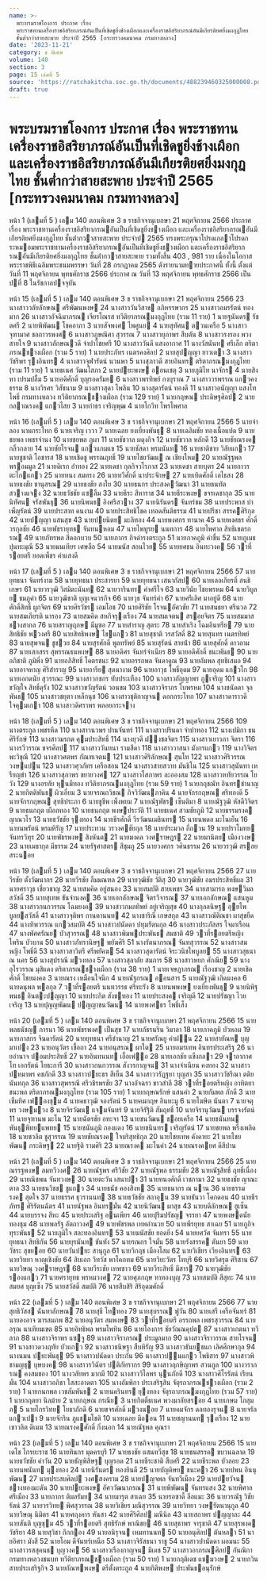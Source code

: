 ```yaml
---
name: >-
  พระบรมราชโองการ ประกาศ เรื่อง
  พระราชทานเครื่องราชอิสริยาภรณ์อันเป็นที่เชิดชูยิ่งช้างเผือกและเครื่องราชอิสริยาภรณ์อันมีเกียรติยศยิ่งมงกุฎไทย
  ชั้นต่ำกว่าสายสะพาย ประจำปี 2565 [กระทรวงคมนาคม กรมทางหลวง]
date: '2023-11-21'
category: ข พิเศษ
volume: 140
section: 3
page: 15 เล่มที่ 5
source: 'https://ratchakitcha.soc.go.th/documents/488239460325000008.pdf'
draft: true
---
```


# พระบรมราชโองการ ประกาศ เรื่อง พระราชทานเครื่องราชอิสริยาภรณ์อันเป็นที่เชิดชูยิ่งช้างเผือกและเครื่องราชอิสริยาภรณ์อันมีเกียรติยศยิ่งมงกุฎไทย ชั้นต่ำกว่าสายสะพาย ประจำปี 2565 [กระทรวงคมนาคม กรมทางหลวง]

หน้า 1 (เลมที่ 5 ) เลม 140 ตอนพิเศษ 3 ข ราชกิจจานุเบกษา 21 พฤศจิกายน 2566 ประกาศ เรื่อง พระราชทานเครื่องราชอิสริยาภรณอันเป็นที่เชิดชูยิ่งชางเผือก และเครื่องราชอิสริยาภรณอันมีเกียรติยศยิ่งมงกุฎไทย ชั้นต่ํากวาสายสะพาย ประจําป 2565 ทรงพระกรุณาโปรดเกลาโปรดกระหมอมพระราชทานเครื่องราชอิสริยาภรณอันเป็นที่เชิดชูยิ่งชางเผือก และเครื่องราชอิสริยาภรณอันมีเกียรติยศยิ่งมงกุฎไทย ชั้นต่ํากวาสายสะพาย รวมทั้งสิ้น 403 , 981 ราย เนื่องในโอกาสพระราชพิธีเฉลิมพระชนมพรรษา วันที่ 28 กรกฎาคม 2565 ดังรายนามทายประกาศนี้ ทั้งนี้ ตั้งแต่วันที่ 11 พฤศจิกายน พุทธศักราช 2566 ประกาศ ณ วันที่ 13 พฤศจิกายน พุทธศักราช 2566 เป็นปที่ 8 ในรัชกาลปจจุบัน

หน้า 15 (เลมที่ 5 ) เลม 140 ตอนพิเศษ 3 ข ราชกิจจานุเบกษา 21 พฤศจิกายน 2566 23 นางสาววลัยลักษณ ศรีพัฒนพงษ 24 นางสาววันวิสาข อภิหรรษากร 25 นางสาวอมรรัตน์ ทองมาก 26 นางสาวอัจฉิมาภรณ เจียรโณรส ทวีติยาภรณมงกุฎไทย (รวม 11 ราย) 1 นายฐนันดร รัชตศรี 2 นายพิพัฒน โชคอาภา 3 นายสัจพงศ ไพศูนย 4 นายสุทัศน ตวนเครือ 5 นางสาวจุฑามาศ ชลถาวรพงศ 6 นางสาวภูษณิศา สุวรรณ 7 นางสาวยุภาพร สืบตัน 8 นางสาวรงรอง พวงสายใจ 9 นางสาวลักษณวดี จําปาไชยศรี 10 นางสาววันดี แสงอากาศ 11 นางวัสนันท ศรีเล็ก ตริตาภรณชางเผือก (รวม 5 ราย) 1 นายประภัทร เนตรคงศิลป 2 นายสุปญญา ยาวเตา 3 นางสาววัชรีพร รุงอินทร 4 นางสาวจุฬารัตน์ นวนพา 5 นางสุภาวดี สายอินทร ตริตาภรณมงกุฎไทย (รวม 11 ราย) 1 นายธเนศ วัฒนโสภา 2 นายปยะพงษ ออนเชตุ 3 นายภูมิไท นาจักร 4 นายสิงหา เปรมปลื้ม 5 นายอดิศักดิ์ บุญรอดรัมย 6 นางสาวพรทิพย์ กงบุราณ 7 นางสาววรพรรณ แกวคงธรรม 8 นางวิรศร วิสัชนาม 9 นางสาวสุดา ไพลิน 10 นางสุดารัตน์ ทองดี 11 นางสาวอนัญญา แสงโทโพธิ์ กรมทางหลวง ทวีติยาภรณชางเผือก (รวม 129 ราย) 1 นายกฤษณ ประดิษฐศิลป 2 นายกลาณรงค แกวไสย 3 นายกําธร เจริญพุฒ 4 นายโกวิท ไพรไพศาล

หน้า 16 (เลมที่ 5 ) เลม 140 ตอนพิเศษ 3 ข ราชกิจจานุเบกษา 21 พฤศจิกายน 2566 5 นายจําลอง นามกระโทก 6 นายเจริญ เววา 7 นายเฉลย ยงเยี่ยงพันธุ 8 นายเฉลิมชัย ทองเนื้อแปด 9 นายชยพล เพชรจํานง 10 นายชยพล ภูผา 11 นายชัชวาล ผดุงกิจ 12 นายชัชวาล หลักดี 13 นายชัยณรงค กลิ้วกลาย 14 นายชัยโรจน แกวแกมแข 15 นายชัสดา พรมนันท 16 นายชาติชาย วิลัยแกว 17 นายชูชาติ โอชารส 18 นายเชิดชู พรรณฤทธิ์ 19 นายไชยวัฒน ณ เชียงใหม 20 นายณัฐฐพล พรอมมูล 21 นายดิเรก อ่ําทอง 22 นายเดชา กุลกิจวโรภาส 23 นายเดชา สายบุตร 24 นายถาวร ตะไกแกว 25 นายทนง สมทรง 26 นายทวีศักดิ์ นาประจักษ 27 นายเทิดศักดิ์ เลไธสง 28 นายธงชัย ชานุสรณ 29 นายธงชัย สงใย 30 นายธนกร ประสงควัฒนา 31 นายธนทัต สวางแจง 32 นายธวัชชัย แซลิ้ม 33 นายธีระ สีหาราช 34 นายธีระพงษ ขจรเดชากุล 35 นายนิทัศน จรัสพันธุ 36 นายนิพนธ อิงศรีสวาง 37 นายนิรันดร จันทร์ชม 38 นายประพาส บําเพ็ญรัตน์ 39 นายประสาท คนงาม 40 นายประสิทธิโชค เทอดสันติธรรม 41 นายปรีชา สรรคศิริกุล 42 นายปญญา แสนสุข 43 นายปยนิตย มะลิทอง 44 นายพงศกร ทานาค 45 นายพงศธร ศักดิ์วรกุลชัย 46 นายพัชรายุทธ จันทนหอม 47 นายไพทูรย นนทการ 48 นายไพศาล สิทธิเขตรกรณ 49 นายภัทรพล สีดอกบวบ 50 นายภากร กิจดํารงตระกูล 51 นายภาคภูมิ คําชื่น 52 นายภูเมธ ปุนทะมุณี 53 นายมนเทียร เศษลือ 54 นายมนัส สอนไวย 55 นายยศธน อินทะวงค 56 วาที่รอยตรี ยอดเพ็ชร คําแสงดี

หน้า 17 (เลมที่ 5 ) เลม 140 ตอนพิเศษ 3 ข ราชกิจจานุเบกษา 21 พฤศจิกายน 2566 57 นายยุทธนา จันทร์งาม 58 นายยุทธนา ประสารยา 59 นายยุทธนา เสนากัสป 60 นายเลอเกียรติ์ สนธิเกษร 61 นายวรวุฒิ วิสมิตะนันท 62 นายวารินทร คําศรีใจ 63 นายวินัย ไชยพรหม 64 นายวิบูลย ชมภูคํา 65 นายวุฒิชาติ บุญเจนวรกิจ 66 นายวุธ จันทร์คํา 67 นายศรีเลิศ มาอยู่ดี 68 นายศักดิ์สิทธิ์ ผูกจิตร 69 นายศิรวัชร เอมโอช 70 นายศิริชัย โรจนอัศวชัย 71 นายสนธยา ศรีนวล 72 นายสมเกียรติ นารอง 73 นายสมคิด สหกิจรุงเรือง 74 นายสมเจตน สรอยจิตร 75 นายสมมาส ชางสากล 76 นายสราญฤกษ มีมูซอ 77 นายสําราญ สุตระ 78 นายสําเริง โฉมอินทรีย 79 นายสิทธิชัย พวงศรี 80 นายสิทธิพงษ ไขแกว 81 นายสุชาติ วรสวัสดิ์ 82 นายสุนทร เนตรทิพย์ 83 นายสุพจน ชูชวย 84 นายสุรศักดิ์ พูลทรัพย์ 85 นายสุรัตน์ สายน้ํา 86 นายสุศักดิ์ ดาวลาม 87 นายเสกสรร สุพรรณธนพงษ 88 นายอดิศร จันทร์จําเนียร 89 นายอดิศักดิ์ ชนะพันธ 90 นายอภิชาติ ภูมิพึ่ง 91 นายอภิสิทธิ์ โคตรชนะ 92 นายอรรถพล จันดาคูณ 93 นายอัมพล สุทธิเสมอ 94 นายอาจหาญ ศิริสําราญ 95 นายอารีย สุดนางาม 96 นายอาวุธ โพธิ์อุดม 97 นายอุดม แกวโก 98 นายเอกดนัย สุวรรณะ 99 นางสาวกชกร ทับประเทือง 100 นางสาวกัญญาพร ภูเจริญ 101 นางสาวขวัญใจ สิทธิ์ดุรัง 102 นางสาวขวัญรัตน์ วอนขม 103 นางสาวจิราภร โบพรหม 104 นางชนัดดา จุลพันธ 105 นางสาวชยุตา เหล็กนุช 106 นางสาวชุติกาญจน ดอกกระโทก 107 นางสาวดาราวดี ใจคุมเกา 108 นางสาวดิศราพร พลอยกระจาง

หน้า 18 (เลมที่ 5 ) เลม 140 ตอนพิเศษ 3 ข ราชกิจจานุเบกษา 21 พฤศจิกายน 2566 109 นางตระกูล เพชรหีด 110 นางสาวนวพร ปานจันทร์ 111 นางสาวปรินดา จําปาทอง 112 นางเปมิกา ธนศิริรักษ์ 113 นางสาวมรกต คุมประสิทธิ์ 114 นางยุวดี ฝงชลจิตร 115 นางสาวเยาวภา จิตรา 116 นางรวีวรรณ ขจรศิลป 117 นางสาววันทนา รามสีดา 118 นางสาววาสนา มังกรแกว 119 นางวิจิตร พะวิขุณี 120 นางสาวศตพร กัณฑเจตน 121 นางสาวศิริลักษณ สุนโท 122 นางสาวศิริวรรณ วงษแปน 123 นางสาวศุวภัทร เครือสอน 124 นางสาวสายสวาท มันธิโน 125 นางสาวสุนันทา เหรียญขํา 126 นางสาวสุภาพร ขยายวงศ 127 นางสาวโสภาพร ละอองสม 128 นางสาวหทัยวรรณ โยวัง 129 นางอรทัย หุนมีทอง ทวีติยาภรณมงกุฎไทย (รวม 59 ราย) 1 นายกฤชณัท อินทรชํานาญ 2 นายกิตติพันธ ผิวเอี่ยม 3 นายจรณถวิชณ กิจวิวัฒนภาคิน 4 นายจักรกฤษณ ศรีทองดี 5 นายจักรกฤษณ สุทธิประภา 6 นายชูชีพ เพ็งพยม 7 นายณัฐพัชร เซ็นติมา 8 นายณัฐวุฒิ หัสดีวิจิตร 9 นายธนกฤต เผือกทอง 10 นายธนกฤต พงษประวัติ 11 นายธเนศ สวมชัยภูมิ 12 นายธรรมรงค ญาณวโร 13 นายธวัชชัย รุงทอง 14 นายธีรศักดิ์ วีรวัฒนเมธินทร 15 นายนพดล มะโนเย็น 16 นายนพรัตน์ พรมหิรัญ 17 นายประทวน วรวงศชัยกุล 18 นายประมวล ถี่ถวน 19 นายปราโมทย จันทรวิทุร 20 นายพัธรพงษ สิงหันต 21 นายมงคล วงศราษฎร 22 นายมานิตย เมืองวงษ 23 นายเมธากุล มีธรรม 24 นายรัฐศาสตร สีชุมภู 25 นายวงศกร วศินธรรม 26 นายวรวุฒิ สรอยสระนอย

หน้า 19 (เลมที่ 5 ) เลม 140 ตอนพิเศษ 3 ข ราชกิจจานุเบกษา 21 พฤศจิกายน 2566 27 นายวีรชัย ตั้งวัฒนากร 28 นายวีรชัย ลิ้มมณฑล 29 นายวุฒิชัย วัติสุ 30 นายวุฒิชัย อมรประสิทธิ์ผล 31 นายศราวุธ เชี่ยวชาญ 32 นายสมคิด อยู่สนอง 33 นายสมบัติ สายเพชร 34 นายสามารถ พงษวิมลสวัสดิ์ 35 นายสุเทพ ขันจํานงค 36 นายเอกลักษณ จิตรวิจารณ 37 นายเอกลักษณ แสนหูม 38 นางสาวกนกวรรณ โฉมยงค 39 นางสาวกมลทิพย์ อยู่เจริญสุข 40 นางกุลลนิษฐ อุยไพบูลยสวัสดิ์ 41 นางสาวจุติพร กานตานนท 42 นางชาริณี เกษสกุล 43 นางสาวณัติณชา ผาสุขยืด 44 นางทิพวรรณ แกวสมบัติ 45 นางสาวปนัดดา ปทุมรัตนกุล 46 นางสาวประภัสสร ใจมาเรือน 47 นางพัศศรัณย บัวสุวรรณ 48 นางสาวพิมพประพันธ สมชาติ 49 วาที่รอยตรีหญิง ไพริน บัวบาน 50 นางสาวภัทรานิษฐ พยัฆศิริ 51 นางรัตนาภรณ จันทสุวรรณ 52 นางสาวสมหญิง โพธิ์ดี 53 นางสาวสาวิตรี ศรีพยัคฆ 54 นางสาวสุดารัตน์ จิระวนิชไพบูลย 55 นางสาวสุธนา ณ นคร 56 นางสุปราณี มวงทอง 57 นางสาวสุลาลัย สมภาร 58 นางสาวหยก ศักณีย 59 นางอุไรวรรณ มุสิแดง ตริตาภรณชางเผือก (รวม 38 ราย) 1 นายเจษฏาภรณ เรืองชาญ 2 นายเชิดศักดิ์ ไชยมงคล 3 นายณรง เหมือนใจนึก 4 นายณัฐกรณ ออนสาร 5 นายณัฐวุฒิ เกิดมงคล 6 นายดนุพล พอกุล 7 วาที่รอยตรี นนทวรรธ ศรีทะรัง 8 นายนพพงษ ยงเยี่ยงพันธุ 9 นายนิพิฐพนธ อินตะปญญา 10 นายประกิต สังขทอง 11 นายประสงค เจริญดี 12 นายปรัชญา ไวยเจริญ 13 นายปุญญพัฒน ปญญาชนวัฒน 14 นายพงศธร โพธิ์เส็ง

หน้า 20 (เลมที่ 5 ) เลม 140 ตอนพิเศษ 3 ข ราชกิจจานุเบกษา 21 พฤศจิกายน 2566 15 นายพลธนัชญ การนา 16 นายพัชรพงศ เป็นสุข 17 นายภัธรนริน วิมาลา 18 นายภาคภูมิ บัวหอม 19 นายภาสกร จินดารัตน์ 20 นายยุทธนา ศรีชํานาญ 21 นายศรัณยู คําฝน 22 นายสายัณห บุญมาเปง 23 นายอนุวัตร เชื้อถา 24 นายอนุสรณ ผาใต 25 นายอมรเทพ อินทรประเสริฐ 26 นายอํานาจ ปอมประสิทธิ์ 27 นายอินทนนท เอื้อเฟอ 28 นายเอกชัย แข็งกลา 29 จาอากาศโท เอกรัตน์ โยธะการี 30 นางสาวกนกวรรณ สังวรกาญจน 31 นางจําเนียน คงทอง 32 นางสาวปทมาพร คชภักดี 33 นางสาวปยะธร สีเย็น 34 นางสาววรัฏฐยา บุญสา 35 นางสาววัชรีณา ตติยนันทกุล 36 นางสาวสุพรรณี ศรีวชิรพรชัย 37 นางอัจฉรา ขาวสําลี 38 วาที่รอยตรีหญิง อาทิตยา ชนะพล ตริตาภรณมงกุฎไทย (รวม 105 ราย) 1 นายกฤษณรักษ์ แสนคํา 2 นายกัมพล ภักดี 3 นายเข็มทิศ เฟองชุม 4 นายคธาวุฒิ จองรัตน์ 5 นายคมกฤษ อินทะมู 6 นายโฆษิต นันตา 7 นายจตุพร วงษมวง 8 นายจิรวัฒน แจมจันทร์ 9 นายจิรัฐิติ สัมฤทธิ์ 10 นายจิรานุวัฒน บรรจงรัตน์ 11 นายจุฑานพ มะโน 12 นายฉัตรชัย อทะจา 13 นายชนวัฒน ชอยเครือ 14 นายชนันทน พันธุพิทยแพทย 15 นายชนันภูมิ กองแดง 16 นายชนินทร เจริญรัตน์ 17 นายชยพล พริ้งเพลิด 18 นายชวลิต ชูสุวรรณ 19 นายชัยณรงค ใจบริสุทธิกุล 20 นายไชยเทพ คังคายะ 21 นายไชยพัฒน กระดิษฐ 22 นายฐิติ รามศิริ 23 นายณรงค มะโนคํา 24 นายณรงคยศ ดีสีปาน

หน้า 21 (เลมที่ 5 ) เลม 140 ตอนพิเศษ 3 ข ราชกิจจานุเบกษา 21 พฤศจิกายน 2566 25 นายณรรฐพงษ ลมทวีวงศ 26 นายณัฐพร ศรีวิชัย 27 นายณัฐพล ธรรมชัย 28 นายณัฐสิทธิ์ ฤทธิ์เนื่อง 29 นายณิชพน จันทวงษ 30 นายตะวัน เสนาปา 31 นายทนงศักดิ์ เวชกามา 32 นายธงชัย ญาณะตาล 33 นายธนวิชช ชูแกว 34 นายธนัช คองสิงห 35 นายธนากร ณ นาน 36 นายธรรมรงค สุดใจ 37 นายธรรศ ธุวรานนท 38 นายธวัชชัย สถาอุน 39 นายธันวา โคกดอน 40 นายธีรภัทร ศิริรัตนฉัตร 41 นายนัฐพล อินทรมั่น 42 นายนิวัฒน ผาสุข 43 นายบดีลักษณ ฮูเซ็น 44 นายบรรจง สีหะ 45 นายประเสริฐ อนเพียร 46 นายปุริมปรัชญ จรรยา 47 นายพงษดนัย ทองชุม 48 นายพลรัฐ อัตถาวงศ 49 นายพัชรพล เทพอํานวย 50 นายพีรยุทธ สาเฉย 51 นายภูกิจ ทุระพันธ 52 นายภูมิใจ สละทองอินทร 53 นายมนัสชัย ยอดยิ่ง 54 นายยศวัศ จันทรา 55 นายยุทธนา สิทธิกัน 56 นายยุรนันท ขันทัง 57 นายรณกร ใจมั่น 58 นายรังสรรค ตันยา 59 นายวัชระ สุขยอย 60 นายวันปยะ สานุกูล 61 นายวิกฤช เมืองโสม 62 นายวิเชียร เวียงอินทร 63 นายวิทยา หาญเชิงชัย 64 สิบเอก วิทวัส พาโคกทม 65 นายวิยะวัตร โทบุรี 66 นายวิศรุต ศิริสาน 67 นายวิษณุ วงศราษฎร 68 นายวีระชัย เทพซาว 69 นายวีระสิทธิ์ มีสาร 70 นายวุฒิชัย รองแกว 71 นายศรายุทธ พรหมวงศ 72 นายศุภกฤษ ทาทองบุญ 73 นายสมบัติ สีสุทะ 74 นายสมยศ บุญเซ็ง 75 นายสวัสดิ์ สมบัติ 76 นายสืบสิริ สิริอุดมศักดิ์

หน้า 22 (เลมที่ 5 ) เลม 140 ตอนพิเศษ 3 ข ราชกิจจานุเบกษา 21 พฤศจิกายน 2566 77 นายสุทธิวัสส ฉันทาลักษณ 78 นายสุธี โททอง 79 นายสุบรรณ ฟูวัน 80 นายเสรี เครือจันทร์ 81 นายองอาจ ฆารสมภพ 82 นายอนุวัตร สมพงษ 83 วาที่รอยตรี อรรถพล เพชรสุวรรณ 84 นายอรุณ นาเทียมเขต 85 นายอิทธิพล พรมโพทิน 86 นายโองการ ชัยวัณณคุปต 87 นางสาวเกตนา ทวีลาภ 88 นางสาวจิราพร แซจู 89 นางสาวจิราภรณ ประมูลมาก 90 นางสาวจิราวรรณ สายโรจน 91 นางสาวดวงฤทัย บัวแกว 92 นางสาวธนิษฐา สืบหิรัญ 93 นางสาวธันยชนก เลิศศึกษากุล 94 นางนมน ปยะพันธุ 95 นางสาวปนัดดา ประกัน 96 นางสาวปนแกว โพธิสาร 97 นางสาวพิชามญชุ บุษบงค 98 นางสาวรวิฉัตร ปติภัทรากร 99 นางสาวฤกษิญาพร สวนกูล 100 นางวราภรณ คงสมของ 101 นางวลัยพร มากมี 102 นางสาววิไลพร นุนภักดี 103 นางสาวศิโรรัตน์ เรียนมั่น 104 นางสาวอภิชา ใสสะอาดตา 105 นางอัมพิกา ประเสริฐสิน จัตุรถาภรณชางเผือก (รวม 2 ราย) 1 นายกนกพล เวชสัมพันธ 2 นายนครินทร ยุงทอง จัตุรถาภรณมงกุฎไทย (รวม 57 ราย) 1 นายกฤตยา นิลม้าย 2 นายกฤษณ กรณีย 3 นายกิตติ์ธเนศ พวงมาลัยสรอย 4 นายเกษม โกสุมภ 5 นายไกรวิทย โยธาภักดี 6 นายขจรศักดิ์ มวงนอย 7 นายคมจักร ดลทองรุจน 8 นายจรัล แกวเปา 9 นายจักริน ภูแชมโชติ 10 นายเฉลย มีออน 11 นายชญานนท รุงเรือง 12 นายเชาวลิต ดีเมฆ 13 นายณรงคศักดิ์ กิ่งนอก 14 นายณัฐพล คุณรา

หน้า 23 (เลมที่ 5 ) เลม 140 ตอนพิเศษ 3 ข ราชกิจจานุเบกษา 21 พฤศจิกายน 2566 15 นายเดโช ไกรยะราช 16 นายทินกร มุดครบุรี 17 นายธงชัย แสนทวีสุข 18 นายธนสรรค ขบวนฉลาด 19 นายธวัชชัย คําวัน 20 นายธัญพิสิษฐ บุญรอด 21 นายธีระชาติ สืบศรี 22 นายธีระพล บัวลอย 23 นายนพนันท มุงทอง 24 นายนิรันดร ทองยินดี 25 นายบัญดิษย ชนะคา 26 นายปพน อินนุพัฒน 27 นายประสบศิลป วงศสงคราม 28 นายปญจพล จันทวีเมือง 29 นายปยวัจน ชางทองมะดัน 30 นายปยะพงษ อัศววัฒนาภรณ 31 นายพิพัฒน จันทรแสง 32 นายพิศาล ศรีเมือง 33 นายภากร ติมลรัมย 34 นายมารุต สาเฉย 35 นายรอซาดี้ ลือแมะ 36 นายวรณัฐ วิชัยรัตน์ 37 นายวรวิทย พิศสุวรรณ 38 นายวิเชียร มณีสุวรรณ 39 นายวิทยา วงษรัตนานุกูล 40 นายวิษณุ นิมิตร 41 นายศฤงคาร หันสา 42 นายศิริศิลป มณีนิล 43 นายสถาพร ปญญาละ 44 นายสันติ บุญชุม 45 วาที่รอยตรี สุทธิรักษ์ พาณิชย 46 นายสุธาพร จารุชาติ 47 นายสุรพงค วัชริยา 48 นายสุวิชา กึกกอง 49 นายอนิรุจน เหมทานนท 50 นายอนุศิลป ตันหลา 51 นายอิศรา มังสี 52 นายโอม ดีจันทร์เหนือ 53 นางสาวจิรัสธนา ราชู 54 นางสาวปานัดดา ผอมนะ 55 นางสาวรสสุคนธ บุญวงค 56 นางสาวเรืองกาญจน มีเดช 57 นางสาวอาภรณศิลป กันณิกา กรมทางหลวงชนบท ทวีติยาภรณชางเผือก (รวม 50 ราย) 1 นายกฤติเดช แชมวงษ 2 นายกวิน สายประเสริฐกิจ 3 นายกัณฑพงษ ตรีตั้งตระกูล 4 นายกิติพงษ ประพันธอนุรักษ์
